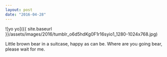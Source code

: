 ```yaml
---
layout: post
date: "2016-04-28"
---
```


![yo yo]({{ site.baseurl }}/assets/images/2016/tumblr_o6d5hdKg0F1r16syio1_1280-1024x768.jpg)

Little brown bear in a suitcase, happy as can be. Where are you going bear, please wait for me.
